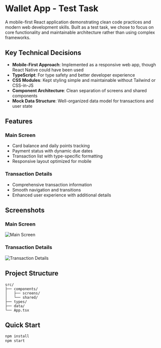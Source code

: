 # Wallet App - Test Task

A mobile-first React application demonstrating clean code practices and modern web development skills. Built as a test task, we chose to focus on core functionality and maintainable architecture rather than using complex frameworks.

## Key Technical Decisions

- **Mobile-First Approach**: Implemented as a responsive web app, though React Native could have been used
- **TypeScript**: For type safety and better developer experience
- **CSS Modules**: Kept styling simple and maintainable without Tailwind or CSS-in-JS
- **Component Architecture**: Clean separation of screens and shared components
- **Mock Data Structure**: Well-organized data model for transactions and user state

## Features

### Main Screen
- Card balance and daily points tracking
- Payment status with dynamic due dates
- Transaction list with type-specific formatting
- Responsive layout optimized for mobile

### Transaction Details
- Comprehensive transaction information
- Smooth navigation and transitions
- Enhanced user experience with additional details

## Screenshots

### Main Screen
![Main Screen](screenshots/main-screen.png)

### Transaction Details
![Transaction Details](screenshots/transaction-details.png)

## Project Structure
```
src/
├── components/
│   ├── screens/
│   └── shared/
├── types/
├── data/
└── App.tsx
```

## Quick Start
```bash
npm install
npm start
```
